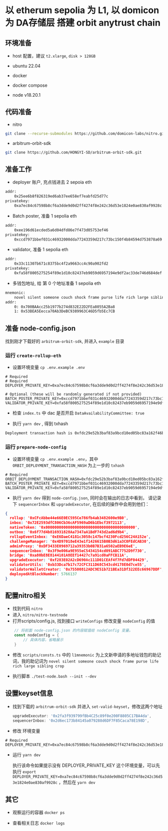 # 以 etherum sepolia 为 L1, 以 domicon 为 DA存储层 搭建 orbit anytrust chain

## 环境准备

- host 配置，建议 `t2.xlarge`, `disk > 128GB`

- ubuntu 22.04

- docker

- docker compose 

- node v18.20.1

## 代码准备

- nitro 

```sh
git clone --recurse-submodules https://github.com/domicon-labs/nitro.git
```

- arbitrum-orbit-sdk

```sh
git clone https://github.com/HONGYI-SD/arbitrum-orbit-sdk.git
```

## 准备工作

- deployer 账户, 充点钱进去 2 sepoia eth

```txt
addr:
    0x25ee6b8f826319ed6ab37ee658ef7eabfd25d77c
privatekey:
    0xa7ec84c67598b8cf6a3dde9d0d2ff4274f8e242c36d53e1824e0ae830af9928c
```

- Batch poster, 准备 1 sepolia eth

```txt
addr:
    0xee196d61ecded5a6d04dfd86e7f473d05753ef46
privatekey:
    0xccd7971bbef031c46932000dda77243359d217c73bc150f4b84594d753878a69
```

- validator, 准备 1 sepolia eth

```txt
addr:
    0x33c11307b671c8375bc4f2a9663cc4c90a902fd2
privatekey:
    0xfa58f8005275254f89e1d10c82437eb9059d6957194e9df2ac33de746d684def
```

- 多钱包地址, 给 第 0 个地址准备 1 sepolia eth

```txt
mnemonic:
    novel silent someone couch shock frame purse life rich large sibling crop
addr:
    0: 0x700BAAcc25b1977b274d832E22D2FEa8055A2Ba8
    1: 0x53BEA5Eecca70Ab3DeBC9389963C46D5fb5Ec7CB
```

## 准备 node-config.json

找到刚才下载好的 `arbitrum-orbit-sdk`, 并进入 `example` 目录

### 运行 `create-rollup-eth`

- 设置环境变量
`cp .env.example .env`

```.env
# Required
# Required
DEPLOYER_PRIVATE_KEY=0xa7ec84c67598b8cf6a3dde9d0d2ff4274f8e242c36d53e1824e0ae830af9928c

# Optional (these will be randomly generated if not provided)
BATCH_POSTER_PRIVATE_KEY=0xccd7971bbef031c46932000dda77243359d217c73bc150f4b84594d753878a69
VALIDATOR_PRIVATE_KEY=0xfa58f8005275254f89e1d10c82437eb9059d6957194e9df2ac33de746d684def
```

- 检查 `index.ts` 中 dac 是否开启 `DataAvailabilityCommittee: true`

- 执行 `yarn dev` , 得到 txhash

```txt
Deployment transaction hash is 0xfdc29e52b3baf83a9bcd10ed05bc83a162f46bab4c14214feeadb21b7865e213
```

### 运行 `prepare-node-config`

- 设置环境变量
`cp .env.example .env`，其中 `ORBIT_DEPLOYMENT_TRANSACTION_HASH` 为上一步的 `txhash`

```.env
# Required
ORBIT_DEPLOYMENT_TRANSACTION_HASH=0xfdc29e52b3baf83a9bcd10ed05bc83a162f46bab4c14214feeadb21b7865e213
BATCH_POSTER_PRIVATE_KEY=0xccd7971bbef031c46932000dda77243359d217c73bc150f4b84594d753878a69
VALIDATOR_PRIVATE_KEY=0xfa58f8005275254f89e1d10c82437eb9059d6957194e9df2ac33de746d684def

```

- 执行 `yarn dev` 得到 `node-config.json`, 同时会在输出的日志中看到， 请记录下 `sequencerInbox` 和 `upgradeExecutor`, 在后续的操作中会用到他们：

```json
{
  rollup: '0xCFcAbbe44e66E0EC595Ce786fb4ab3482600e9B0',
  inbox: '0x72E2593dfC806Cb36cAF5969aD6b1Ebcf3972113',
  nativeToken: '0x0000000000000000000000000000000000000000',
  outbox: '0x6f77d4b816931828Aa7347aA1BdF743d2ad6d9b4',
  rollupEventInbox: '0xE6DaeC4181c3058c147bcf4230Fcd256C24A152e',
  challengeManager: '0x4D97018eE43e1f1426615B0B3d61a3C0FEdCAB30',
  adminProxy: '0xDF3433E0969712a39353b0B7B31a6502aEB9E6eE',
  sequencerInbox: '0x3f9e006a9E955eC5434154cd091ABC7752D9f730',
  bridge: '0xa80bE8E8144101A8EEf14427c7a91cd0aFFCB11A',
  upgradeExecutor: '0xf283E02A2cD690Ac111D01CEAf4f7Fd7dDF04429',
  validatorUtils: '0xb33Dca7b17c72CFC311D68C543cd4178E0d7ce55',
  validatorWalletCreator: '0x75500812ADC9E51b721BEa31Df322EEc66967DDF',
  deployedAtBlockNumber: 5766137
}
```

## 配置nitro相关

- 找到代码 `nitro`
- 进入 `nitro/nitro-testnode`
- 打开scripts/config.js, 找到接口 `writeConfigs` 修改变量 `nodeConfig` 的值

```go
    // 将前面 node-config.json 的内容赋值给 nodeConfig 变量。
    const nodeConfig = {
        // 具体内容，省略展示 
    }
```

- 修改 `scripts/consts.ts` 中的 `l1mnemonic` 为上文新申请的多地址钱包的助记词，我的助记词为 `novel silent someone couch shock frame purse life rich large sibling crop`

- 执行脚本 `./test-node.bash --init --dev`

## 设置keyset信息

- 找到下载的 `arbitrum-orbit-sdk` 并进入 `set-valid-keyset`，修改这两个地址

    ```ts
    upgradeExecutor: '0x2fa3f939799fBb4C25c89f0e200F8805C17BA4da',
    sequencerInbox: '0x2d6ec173b84145a079288d6DF7F85Caca78E198D',
    ```

- 修改 环境变量

```.env
# Required
DEPLOYER_PRIVATE_KEY=0xa7ec84c67598b8cf6a3dde9d0d2ff4274f8e242c36d53e1824e0ae830af9928c
```

- 运行 `yarn dev`

    执行该命令如果提示没有 DEPLOYER_PRIVATE_KEY 这个环境变量，可以先执行 `export DEPLOYER_PRIVATE_KEY=0xa7ec84c67598b8cf6a3dde9d0d2ff4274f8e242c36d53e1824e0ae830af9928c` ，然后在 `yarn dev`

## 其它

- 观察运行的容器 `docker ps`

- 查看相关日志 `docker logs `